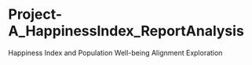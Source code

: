 # Project-A_HappinessIndex_ReportAnalysis
Happiness Index and Population Well-being Alignment Exploration

